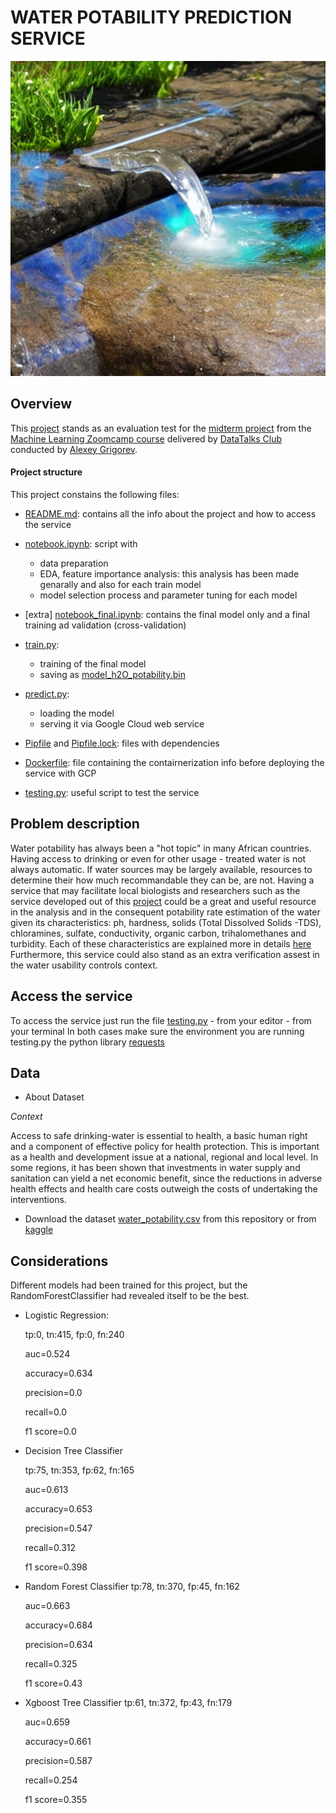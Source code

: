 #  WATER POTABILITY PREDICTION SERVICE
![image](https://github.com/dr-zaib/midterm-project/blob/main/image.jpeg)


## Overview 

This [project](https://github.com/dr-zaib/midterm-project/tree/main) stands as an evaluation test for the [midterm project](https://github.com/DataTalksClub/machine-learning-zoomcamp/tree/master/projects#midterm-project) from the [Machine Learning Zoomcamp course](https://github.com/DataTalksClub/machine-learning-zoomcamp/tree/master) delivered by [DataTalks Club](https://datatalks.club/slack.html) conducted by [Alexey Grigorev](https://github.com/alexeygrigorev).

#### Project structure

This project constains the following files: 

* [README.md](https://github.com/dr-zaib/midterm-project/blob/main/README.md): contains all the info about the project and how to access the service 
* [notebook.ipynb](https://github.com/dr-zaib/midterm-project/blob/main/notebook.ipynb): script with 
    - data preparation 
    - EDA, feature importance analysis: this analysis has been made genarally and also for each train model
    - model selection process and parameter tuning for each model

* [extra] [notebook_final.ipynb](https://github.com/dr-zaib/midterm-project/blob/main/notebook_final.ipynb): contains the final model only and a final training ad validation (cross-validation)

* [train.py](https://github.com/dr-zaib/midterm-project/blob/main/train.py):
    - training of the final model 
    - saving as [model_h2O_potability.bin](https://github.com/dr-zaib/midterm-project/blob/main/model_h2O_potability.bin)

* [predict.py](https://github.com/dr-zaib/midterm-project/blob/main/predict.py): 
    - loading the model
    - serving it via Google Cloud web service
* [Pipfile](https://github.com/dr-zaib/midterm-project/blob/main/Pipfile) and [Pipfile.lock](https://github.com/dr-zaib/midterm-project/blob/main/Pipfile.lock): files with dependencies

* [Dockerfile](https://github.com/dr-zaib/midterm-project/blob/main/Dockerfile): file containing the contairnerization info before deploying the service with GCP

* [testing.py](https://github.com/dr-zaib/midterm-project/blob/main/testing.py): useful script to test the service

## Problem description

Water potability has always been a "hot topic" in many African countries. Having access to drinking or even for other usage - treated water is not always automatic. 
If water sources may be largely available, resources to determine their how much recommandable they can be, are not. 
Having a service that may facilitate local biologists and researchers such as the service developed out of this [project](https://github.com/dr-zaib/midterm-project) could be a great and useful resource in the analysis and in the consequent potability rate estimation of the water given its characteristics: ph, hardness, solids (Total Dissolved Solids -TDS), chloramines, sulfate, conductivity, organic carbon, trihalomethanes and turbidity. 
Each of these characteristics are explained more in details [here](https://www.kaggle.com/datasets/adityakadiwal/water-potability) 
Furthermore, this service could also stand as an extra verification assest in the water usability controls context.

## Access the service 

To access the service just run the file [testing.py](https://github.com/dr-zaib/midterm-project/blob/main/testing.py) 
    - from your editor
    - from your terminal
In both cases make sure the environment you are running testing.py the python library [requests](https://pypi.org/project/requests/)


## Data 

* About Dataset 

*Context*

Access to safe drinking-water is essential to health, a basic human right and a component of effective policy for health protection. This is important as a health and development issue at a national, regional and local level. In some regions, it has been shown that investments in water supply and sanitation can yield a net economic benefit, since the reductions in adverse health effects and health care costs outweigh the costs of undertaking the interventions.

* Download the dataset [water_potability.csv](https://github.com/dr-zaib/midterm-project/blob/main/water_potability.csv) from this repository or from [kaggle](https://www.kaggle.com/datasets/adityakadiwal/water-potability)


## Considerations

Different models had been trained for this project, but the RandomForestClassifier had revealed itself to be the best. 

- Logistic Regression: 
    
    tp:0, tn:415, fp:0, fn:240
    
    auc=0.524
    
    accuracy=0.634
    
    precision=0.0
   
    recall=0.0
    
    f1 score=0.0

- Decision Tree Classifier
    
    tp:75, tn:353, fp:62, 
    fn:165
    
    auc=0.613
    
    accuracy=0.653
    
    precision=0.547
    
    recall=0.312
    
    f1 score=0.398


- Random Forest Classifier
    tp:78,  tn:370,  fp:45, fn:162
    
    auc=0.663
    
    accuracy=0.684
    
    precision=0.634
    
    recall=0.325
    
    f1 score=0.43


- Xgboost Tree Classifier 
    tp:61,  tn:372,  fp:43,  fn:179
    
    auc=0.659
    
    accuracy=0.661
    
    precision=0.587
    
    recall=0.254
    
    f1 score=0.355



